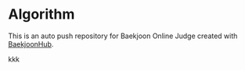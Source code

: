 # Algorithm
This is an auto push repository for Baekjoon Online Judge created with [BaekjoonHub](https://github.com/BaekjoonHub/BaekjoonHub).

kkk